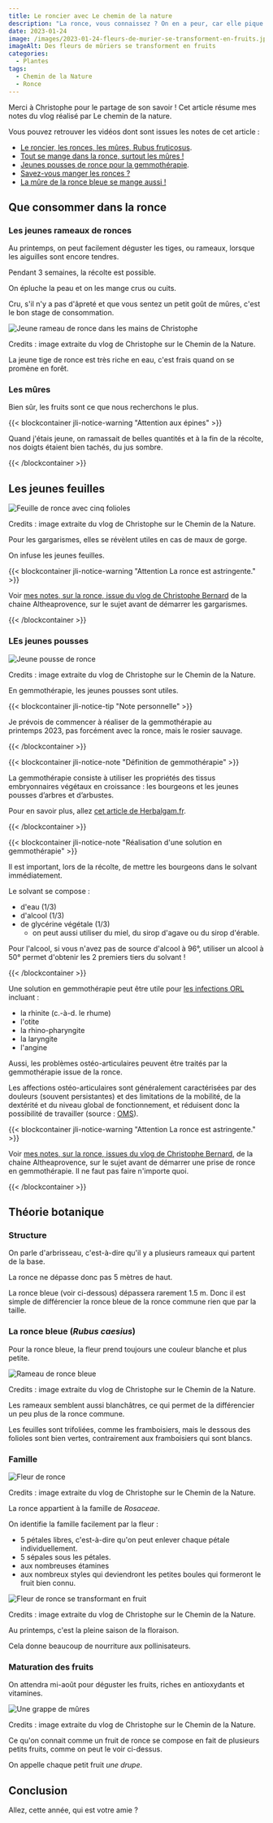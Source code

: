 ```yaml
---
title: Le roncier avec Le chemin de la nature
description: "La ronce, vous connaissez ? On en a peur, car elle pique et nous enviahit. Mais, la connaissez-vous vraiment ? Christophe nous partage dans son vlog qui est vraiment cette plante."
date: 2023-01-24
image: /images/2023-01-24-fleurs-de-murier-se-transforment-en-fruits.jpg
imageAlt: Des fleurs de mûriers se transforment en fruits
categories:
  - Plantes
tags:
  - Chemin de la Nature
  - Ronce
---
```


Merci à Christophe pour le partage de son savoir ! Cet article résume mes notes du vlog réalisé par Le chemin de la nature.

<!-- more -->

Vous pouvez retrouver les vidéos dont sont issues les notes de cet article :

- [Le roncier, les ronces, les mûres, Rubus fruticosus](https://www.youtube.com/watch?v=qi4ne7oVOMA).
- [Tout se mange dans la ronce, surtout les mûres !](https://www.youtube.com/watch?v=Fdc8VE4_KsU)
- [Jeunes pousses de ronce pour la gemmothérapie](https://www.youtube.com/watch?v=uHP4IdAh2nc).
- [Savez-vous manger les ronces ?](https://www.youtube.com/watch?v=v0tC-efunOw)
- [La mûre de la ronce bleue se mange aussi !](https://www.youtube.com/watch?v=rIhNm_qYRIs)

## Que consommer dans la ronce

### Les jeunes rameaux de ronces

Au printemps, on peut facilement déguster les tiges, ou rameaux, lorsque les aiguilles sont encore tendres.

Pendant 3 semaines, la récolte est possible.

On épluche la peau et on les mange crus ou cuits.

Cru, s'il n'y a pas d'âpreté et que vous sentez un petit goût de mûres, c'est le bon stage de consommation.

![Jeune rameau de ronce dans les mains de Christophe](images/jeune-rameau-de-ronce.jpg)

Credits : image extraite du vlog de Christophe sur le Chemin de la Nature.

La jeune tige de ronce est très riche en eau, c'est frais quand on se promène en forêt.

### Les mûres

Bien sûr, les fruits sont ce que nous recherchons le plus.

{{< blockcontainer jli-notice-warning "Attention aux épines" >}}

Quand j'étais jeune, on ramassait de belles quantités et à la fin de la récolte, nos doigts étaient bien tachés, du jus sombre.

{{< /blockcontainer >}}

## Les jeunes feuilles

![Feuille de ronce avec cinq folioles](images/feuille-de-ronce-avec-cinq-folioles.jpg)

Credits : image extraite du vlog de Christophe sur le Chemin de la Nature.

Pour les gargarismes, elles se révèlent utiles en cas de maux de gorge.

On infuse les jeunes feuilles.

{{< blockcontainer jli-notice-warning "Attention La ronce est astringente." >}}

Voir [mes notes, sur la ronce, issue du vlog de Christophe Bernard](../../../post/2023-01/ronce-murier-mure-bienfaits-et-usages/index.md) de la chaine Altheaprovence, sur le sujet avant de démarrer les gargarismes.

{{< /blockcontainer >}}

### LEs jeunes pousses

![Jeune pousse de ronce](images/jeune-pousse-de-ronce.jpg)

Credits : image extraite du vlog de Christophe sur le Chemin de la Nature.

En gemmothérapie, les jeunes pousses sont utiles.

{{< blockcontainer jli-notice-tip "Note personnelle"  >}}

Je prévois de commencer à réaliser de la gemmothérapie au printemps 2023, pas forcément avec la ronce, mais le rosier sauvage.

{{< /blockcontainer >}}

{{< blockcontainer jli-notice-note "Définition de gemmothérapie" >}}

La gemmothérapie consiste à utiliser les propriétés des tissus embryonnaires végétaux en croissance : les bourgeons et les jeunes pousses d’arbres et d’arbustes.

Pour en savoir plus, allez [cet article de Herbalgam.fr](https://www.herbalgem.fr/fr/content/10-la-gemmotherapie).

{{< /blockcontainer >}}

{{< blockcontainer jli-notice-note "Réalisation d'une solution en gemmothérapie" >}}

Il est important, lors de la récolte, de mettre les bourgeons dans le solvant immédiatement.

Le solvant se compose :

- d'eau (1/3)
- d'alcool (1/3)
- de glycérine végétale (1/3)
  - on peut aussi utiliser du miel, du sirop d'agave ou du sirop d'érable.

Pour l'alcool, si vous n'avez pas de source d'alcool à 96°, utiliser un alcool à 50° permet d'obtenir les 2 premiers tiers du solvant !

{{< /blockcontainer >}}

Une solution en gemmothérapie peut être utile pour [les infections ORL](https://www.mpedia.fr/art-troubles-orl/) incluant :

- la rhinite (c.-à-d. le rhume)
- l'otite
- la rhino-pharyngite
- la laryngite
- l'angine

Aussi, les problèmes ostéo-articulaires peuvent être traités par la gemmothérapie issue de la ronce.

Les affections ostéo-articulaires sont généralement caractérisées par des douleurs (souvent persistantes) et des limitations de la mobilité, de la dextérité et du niveau global de fonctionnement, et réduisent donc la possibilité de travailler (source : [OMS](https://www.who.int/fr/news-room/fact-sheets/detail/musculoskeletal-conditions#:~:text=Les%20affections%20ost%C3%A9o%2Darticulaires%20et%20musculaires%20sont%20g%C3%A9n%C3%A9ralement%20caract%C3%A9ris%C3%A9es%20par,donc%20la%20possibilit%C3%A9%20de%20travailler.)).

{{< blockcontainer jli-notice-warning "Attention La ronce est astringente." >}}

Voir [mes notes, sur la ronce, issues du vlog de Christophe Bernard](../../../post/2023-01/ronce-murier-mure-bienfaits-et-usages/index.md), de la chaine Altheaprovence, sur le sujet avant de démarrer une prise de ronce en gemmothérapie. Il ne faut pas faire n'importe quoi.

{{< /blockcontainer >}}

## Théorie botanique

### Structure

On parle d'arbrisseau, c'est-à-dire qu'il y a plusieurs rameaux qui partent de la base.

La ronce ne dépasse donc pas 5 mètres de haut.

La ronce bleue (voir ci-dessous) dépassera rarement 1.5 m. Donc il est simple de différencier la ronce bleue de la ronce commune rien que par la taille.

### La ronce bleue (_Rubus caesius_)

Pour la ronce bleue, la fleur prend toujours une couleur blanche et plus petite.

![Rameau de ronce bleue](images/rameau-de-ronce-bleue.jpg)

Credits : image extraite du vlog de Christophe sur le Chemin de la Nature.

Les rameaux semblent aussi blanchâtres, ce qui permet de la différencier un peu plus de la ronce commune.

Les feuilles sont trifoliées, comme les framboisiers, mais le dessous des folioles sont bien vertes, contrairement aux framboisiers qui sont blancs.

### Famille

![Fleur de ronce](images/fleur-de-ronce.jpg)

Credits : image extraite du vlog de Christophe sur le Chemin de la Nature.

La ronce appartient à la famille de _Rosaceae_.

On identifie la famille facilement par la fleur :

- 5 pétales libres, c'est-à-dire qu'on peut enlever chaque pétale individuellement.
- 5 sépales sous les pétales.
- aux nombreuses étamines
- aux nombreux styles qui deviendront les petites boules qui formeront le fruit bien connu.

![Fleur de ronce se transformant en fruit](images/fleur-de-ronce-se-transformant-en-fruit.jpg)

Credits : image extraite du vlog de Christophe sur le Chemin de la Nature.

Au printemps, c'est la pleine saison de la floraison.

Cela donne beaucoup de nourriture aux pollinisateurs.

### Maturation des fruits

On attendra mi-août pour déguster les fruits, riches en antioxydants et vitamines.

![Une grappe de mûres](images/grappe-de-mures.jpg)

Credits : image extraite du vlog de Christophe sur le Chemin de la Nature.

Ce qu'on connait comme un fruit de ronce se compose en fait de plusieurs petits fruits, comme on peut le voir ci-dessus.

On appelle chaque petit fruit _une drupe_.

## Conclusion

Allez, cette année, qui est votre amie ?
